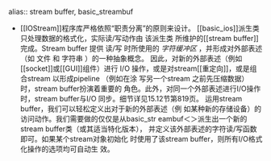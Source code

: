 alias:: stream buffer, basic_streambuf

- [[IOStream]]程序库严格依照“职责分离”的原则来设计。
  [[basic_ios]]派生类 只处理数据的格式化，实际读/写动作由 该派生类 所维护的[[stream buffer]]完成。Stream buffer 提供 读/写 时所使用的 *字符缓冲区* ，并形成对外部表述（如 文件 和 字符串 ）的一种抽象概念。
  因此，对新的外部表述（例如[[socket]]或[[GUI]]组件）进行 I/O 操作，或是对stream[[重定向]]，或是组合stream 以形成pipeline （例如在涂
  写另一个stream 之前先压缩数据）时，stream buffer扮演着重要的
  角色。此外，对同一个外部表述进行I/O操作时，stream buffer与I/O
  同步。细节详见15.12节第819页。
  运用stream buffer，我们可以轻松定义出对于新的外部表述（例
  如某种新的存储设备）的访问动作。我们需要做的仅仅是从basic_str
  eambuf＜＞派生出一个新的stream buffer类（或其适当特化版本），
  并定义该外部表述的字符读/写函数即可。如果某个stream对象初始化
  时使用了该stream buffer，则所有I/O格式化操作的选项均可自动生
  效。